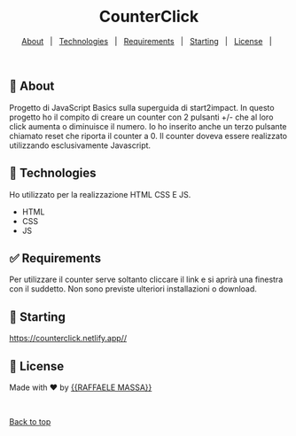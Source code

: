 <div align="center" id="top"> 
  

  &#xa0;

  <!-- <a href="https://counterclick.netlify.app">Demo</a> -->
</div>

<h1 align="center">CounterClick</h1>


<!-- Status -->

<!-- <h4 align="center"> 
	🚧  CounterClick 🚀 Under construction...  🚧
</h4> 

<hr> -->

<p align="center">
  <a href="#dart-about">About</a> &#xa0; | &#xa0; 
  <a href="#rocket-technologies">Technologies</a> &#xa0; | &#xa0;
  <a href="#white_check_mark-requirements">Requirements</a> &#xa0; | &#xa0;
  <a href="#checkered_flag-starting">Starting</a> &#xa0; | &#xa0;
  <a href="#memo-license">License</a> &#xa0; | &#xa0;
 
</p>

<br>

## :dart: About ##
Progetto di JavaScript Basics sulla superguida di start2impact. In questo progetto ho il compito di creare un counter con 2 pulsanti +/- che al loro click aumenta o diminuisce il numero. Io ho inserito anche un terzo pulsante chiamato reset che riporta il counter a 0. Il counter doveva essere realizzato  utilizzando esclusivamente Javascript.


## :rocket: Technologies ##

Ho utilizzato per la realizzazione HTML CSS E JS.

- HTML
- CSS
- JS


## :white_check_mark: Requirements ##
Per utilizzare il counter serve soltanto cliccare il link e si aprirà una finestra con il suddetto. Non sono previste ulteriori installazioni o download.

## :checkered_flag: Starting ##
<a href src="https://raffaelemassa.github.io/CounterClick/">https://counterclick.netlify.app//</a>

## :memo: License ##



Made with :heart: by <a href="https://github.com/RaffaeleMassa/CounterClick" target="_blank">{{RAFFAELE MASSA}}</a>

&#xa0;

<a href="#top">Back to top</a>
